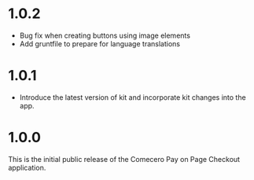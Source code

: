 ﻿<a name="1.0.1"></a>
# 1.0.2

- Bug fix when creating buttons using image elements
- Add gruntfile to prepare for language translations

<a name="1.0.1"></a>
# 1.0.1

- Introduce the latest version of kit and incorporate kit changes into the app.

<a name="1.0.0"></a>
# 1.0.0

This is the initial public release of the Comecero Pay on Page Checkout application.
